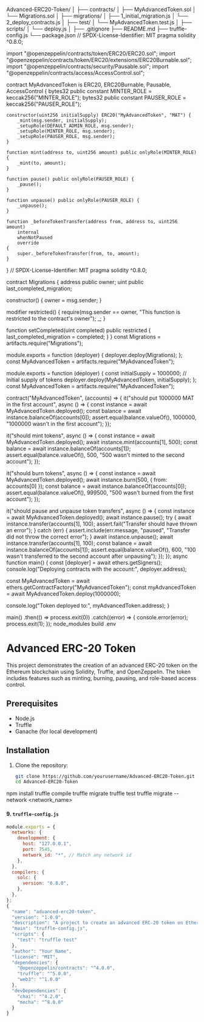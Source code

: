 Advanced-ERC20-Token/
│
├── contracts/
│   ├── MyAdvancedToken.sol
│   └── Migrations.sol
│
├── migrations/
│   ├── 1_initial_migration.js
│   └── 2_deploy_contracts.js
│
├── test/
│   └── MyAdvancedToken.test.js
│
├── scripts/
│   └── deploy.js
│
├── .gitignore
├── README.md
├── truffle-config.js
└── package.json
// SPDX-License-Identifier: MIT
pragma solidity ^0.8.0;

import "@openzeppelin/contracts/token/ERC20/ERC20.sol";
import "@openzeppelin/contracts/token/ERC20/extensions/ERC20Burnable.sol";
import "@openzeppelin/contracts/security/Pausable.sol";
import "@openzeppelin/contracts/access/AccessControl.sol";

contract MyAdvancedToken is ERC20, ERC20Burnable, Pausable, AccessControl {
    bytes32 public constant MINTER_ROLE = keccak256("MINTER_ROLE");
    bytes32 public constant PAUSER_ROLE = keccak256("PAUSER_ROLE");

    constructor(uint256 initialSupply) ERC20("MyAdvancedToken", "MAT") {
        _mint(msg.sender, initialSupply);
        _setupRole(DEFAULT_ADMIN_ROLE, msg.sender);
        _setupRole(MINTER_ROLE, msg.sender);
        _setupRole(PAUSER_ROLE, msg.sender);
    }

    function mint(address to, uint256 amount) public onlyRole(MINTER_ROLE) {
        _mint(to, amount);
    }

    function pause() public onlyRole(PAUSER_ROLE) {
        _pause();
    }

    function unpause() public onlyRole(PAUSER_ROLE) {
        _unpause();
    }

    function _beforeTokenTransfer(address from, address to, uint256 amount)
        internal
        whenNotPaused
        override
    {
        super._beforeTokenTransfer(from, to, amount);
    }
}
// SPDX-License-Identifier: MIT
pragma solidity ^0.8.0;

contract Migrations {
  address public owner;
  uint public last_completed_migration;

  constructor() {
    owner = msg.sender;
  }

  modifier restricted() {
    require(msg.sender == owner, "This function is restricted to the contract's owner");
    _;
  }

  function setCompleted(uint completed) public restricted {
    last_completed_migration = completed;
  }
}
const Migrations = artifacts.require("Migrations");

module.exports = function (deployer) {
  deployer.deploy(Migrations);
};
const MyAdvancedToken = artifacts.require("MyAdvancedToken");

module.exports = function (deployer) {
  const initialSupply = 1000000; // Initial supply of tokens
  deployer.deploy(MyAdvancedToken, initialSupply);
};
const MyAdvancedToken = artifacts.require("MyAdvancedToken");

contract("MyAdvancedToken", (accounts) => {
  it("should put 1000000 MAT in the first account", async () => {
    const instance = await MyAdvancedToken.deployed();
    const balance = await instance.balanceOf(accounts[0]);
    assert.equal(balance.valueOf(), 1000000, "1000000 wasn't in the first account");
  });

  it("should mint tokens", async () => {
    const instance = await MyAdvancedToken.deployed();
    await instance.mint(accounts[1], 500);
    const balance = await instance.balanceOf(accounts[1]);
    assert.equal(balance.valueOf(), 500, "500 wasn't minted to the second account");
  });

  it("should burn tokens", async () => {
    const instance = await MyAdvancedToken.deployed();
    await instance.burn(500, { from: accounts[0] });
    const balance = await instance.balanceOf(accounts[0]);
    assert.equal(balance.valueOf(), 999500, "500 wasn't burned from the first account");
  });

  it("should pause and unpause token transfers", async () => {
    const instance = await MyAdvancedToken.deployed();
    await instance.pause();
    try {
      await instance.transfer(accounts[1], 100);
      assert.fail("Transfer should have thrown an error");
    } catch (err) {
      assert.include(err.message, "paused", "Transfer did not throw the correct error");
    }
    await instance.unpause();
    await instance.transfer(accounts[1], 100);
    const balance = await instance.balanceOf(accounts[1]);
    assert.equal(balance.valueOf(), 600, "100 wasn't transferred to the second account after unpausing");
  });
});
async function main() {
  const [deployer] = await ethers.getSigners();
  console.log("Deploying contracts with the account:", deployer.address);

  const MyAdvancedToken = await ethers.getContractFactory("MyAdvancedToken");
  const myAdvancedToken = await MyAdvancedToken.deploy(1000000);

  console.log("Token deployed to:", myAdvancedToken.address);
}

main()
  .then(() => process.exit(0))
  .catch((error) => {
    console.error(error);
    process.exit(1);
  });
node_modules
build
.env
# Advanced ERC-20 Token

This project demonstrates the creation of an advanced ERC-20 token on the Ethereum blockchain using Solidity, Truffle, and OpenZeppelin. The token includes features such as minting, burning, pausing, and role-based access control.

## Prerequisites

- Node.js
- Truffle
- Ganache (for local development)

## Installation

1. Clone the repository:
   ```bash
   git clone https://github.com/yourusername/Advanced-ERC20-Token.git
   cd Advanced-ERC20-Token
npm install
truffle compile
truffle migrate
truffle test
truffle migrate --network <network_name>

#### 9. `truffle-config.js`
```javascript
module.exports = {
  networks: {
    development: {
      host: "127.0.0.1",
      port: 7545,
      network_id: "*", // Match any network id
    },
  },
  compilers: {
    solc: {
      version: "0.8.0",
    },
  },
};
{
  "name": "advanced-erc20-token",
  "version": "1.0.0",
  "description": "A project to create an advanced ERC-20 token on Ethereum",
  "main": "truffle-config.js",
  "scripts": {
    "test": "truffle test"
  },
  "author": "Your Name",
  "license": "MIT",
  "dependencies": {
    "@openzeppelin/contracts": "^4.0.0",
    "truffle": "^5.0.0",
    "web3": "^1.0.0"
  },
  "devDependencies": {
    "chai": "^4.2.0",
    "mocha": "^8.0.0"
  }
}
